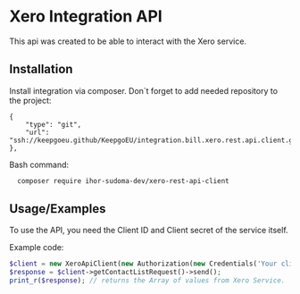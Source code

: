
# Xero Integration API

This api was created to be able to interact with the Xero service.


## Installation

Install integration via composer.
Don`t forget to add needed repository to the project:

```code
{
    "type": "git",
    "url":  "ssh://keepgoeu.github/KeepgoEU/integration.bill.xero.rest.api.client.git"
},
```
Bash command:
```bash
  composer require ihor-sudoma-dev/xero-rest-api-client
```


## Usage/Examples

To use the API, you need the Client ID and Client secret of the service itself.

Example code:

```php
$client = new XeroApiClient(new Authorization(new Credentials('Your client ID', 'Your client secret')));
$response = $client->getContactListRequest()->send();
print_r($response); // returns the Array of values from Xero Service.
```